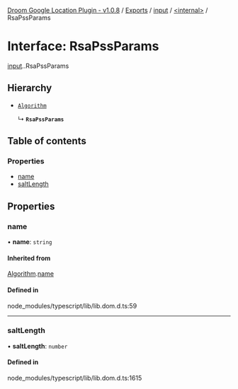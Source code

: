 [Droom Google Location Plugin - v1.0.8](../README.md) / [Exports](../modules.md) / [input](../modules/input.md) / [<internal\>](../modules/input._internal_.md) / RsaPssParams

# Interface: RsaPssParams

[input](../modules/input.md).[<internal>](../modules/input._internal_.md).RsaPssParams

## Hierarchy

- [`Algorithm`](input._internal_.Algorithm.md)

  ↳ **`RsaPssParams`**

## Table of contents

### Properties

- [name](input._internal_.RsaPssParams.md#name)
- [saltLength](input._internal_.RsaPssParams.md#saltlength)

## Properties

### name

• **name**: `string`

#### Inherited from

[Algorithm](input._internal_.Algorithm.md).[name](input._internal_.Algorithm.md#name)

#### Defined in

node_modules/typescript/lib/lib.dom.d.ts:59

___

### saltLength

• **saltLength**: `number`

#### Defined in

node_modules/typescript/lib/lib.dom.d.ts:1615
